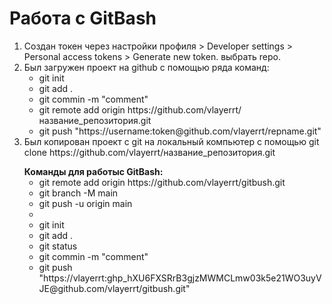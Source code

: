 <h1>Работа с GitBash</h1>
<p>
<ol>
  <li>Создан токен через настройки профиля > Developer settings > Personal access tokens > Generate new token. выбрать repo.</li>
  <li>Был загружен проект на github с помощью ряда команд:
    <ul>
       <li>git init</li>
       <li>git add .</li>
       <li>git commin -m "comment"</li>
       <li>git remote add origin https://github.com/vlayerrt/название_репозитория.git</li>
       <li>git push "https://username:token@github.com/vlayerrt/repname.git"</li>
    </ul>
  </li>
  <li>Был копирован проект с git на локальный компьютер с помощью git clone https://github.com/vlayerrt/название_репозитория.git
</p>
<b>Команды для работыс GitBash:</b>
<ul>
  <li>git remote add origin https://github.com/vlayerrt/gitbush.git</li>
  <li>git branch -M main</li>
  <li>git push -u origin main</li>
  <li></li>
  <li>git init </li>
  <li>git add .</li>
  <li>git status</li>
  <li>git commin -m "comment"</li>
  <li>git push "https://vlayerrt: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@github.com/vlayerrt/gitbush.git"</li>
</ul>
